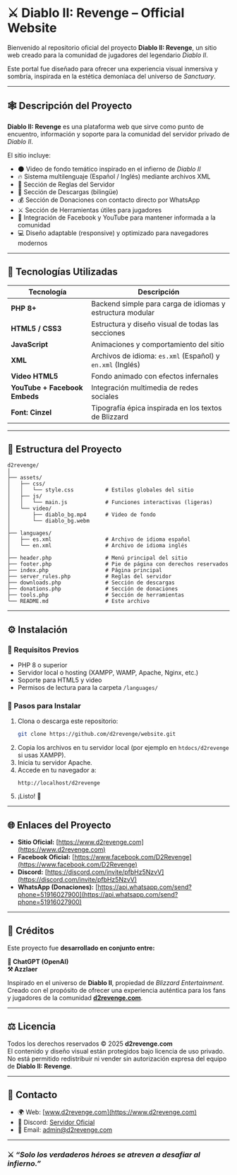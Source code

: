 # ⚔️ Diablo II: Revenge – Official Website

Bienvenido al repositorio oficial del proyecto **Diablo II: Revenge**, un sitio web creado para la comunidad de jugadores del legendario *Diablo II*.

Este portal fue diseñado para ofrecer una experiencia visual inmersiva y sombría, inspirada en la estética demoníaca del universo de *Sanctuary*.

---

## 🕸️ Descripción del Proyecto

**Diablo II: Revenge** es una plataforma web que sirve como punto de encuentro, información y soporte para la comunidad del servidor privado de *Diablo II*.

El sitio incluye:
- 🌑 Video de fondo temático inspirado en el infierno de *Diablo II*  
- 🔥 Sistema multilenguaje (Español / Inglés) mediante archivos XML  
- 📜 Sección de Reglas del Servidor  
- 💎 Sección de Descargas (bilingüe)  
- 💰 Sección de Donaciones con contacto directo por WhatsApp  
- ⚔️ Sección de Herramientas útiles para jugadores  
- 📡 Integración de Facebook y YouTube para mantener informada a la comunidad  
- 💻 Diseño adaptable (responsive) y optimizado para navegadores modernos  

---

## 🧠 Tecnologías Utilizadas

| Tecnología | Descripción |
|-------------|-------------|
| **PHP 8+** | Backend simple para carga de idiomas y estructura modular |
| **HTML5 / CSS3** | Estructura y diseño visual de todas las secciones |
| **JavaScript** | Animaciones y comportamiento del sitio |
| **XML** | Archivos de idioma: `es.xml` (Español) y `en.xml` (Inglés) |
| **Video HTML5** | Fondo animado con efectos infernales |
| **YouTube + Facebook Embeds** | Integración multimedia de redes sociales |
| **Font: Cinzel** | Tipografía épica inspirada en los textos de Blizzard |

---

## 🧩 Estructura del Proyecto

```
d2revenge/
│
├── assets/
│   ├── css/
│   │   └── style.css          # Estilos globales del sitio
│   ├── js/
│   │   └── main.js            # Funciones interactivas (ligeras)
│   └── video/
│       ├── diablo_bg.mp4      # Video de fondo
│       └── diablo_bg.webm
│
├── languages/
│   ├── es.xml                 # Archivo de idioma español
│   └── en.xml                 # Archivo de idioma inglés
│
├── header.php                 # Menú principal del sitio
├── footer.php                 # Pie de página con derechos reservados
├── index.php                  # Página principal
├── server_rules.php           # Reglas del servidor
├── downloads.php              # Sección de descargas
├── donations.php              # Sección de donaciones
├── tools.php                  # Sección de herramientas
└── README.md                  # Este archivo
```

---

## ⚙️ Instalación

### 🧩 Requisitos Previos
- PHP 8 o superior  
- Servidor local o hosting (XAMPP, WAMP, Apache, Nginx, etc.)  
- Soporte para HTML5 y video  
- Permisos de lectura para la carpeta `/languages/`

### 🚀 Pasos para Instalar
1. Clona o descarga este repositorio:
   ```bash
   git clone https://github.com/d2revenge/website.git
   ```
2. Copia los archivos en tu servidor local (por ejemplo en `htdocs/d2revenge` si usas XAMPP).
3. Inicia tu servidor Apache.
4. Accede en tu navegador a:
   ```
   http://localhost/d2revenge
   ```
5. ¡Listo! 🎉

---

## 🌐 Enlaces del Proyecto

- **Sitio Oficial:** [https://www.d2revenge.com](https://www.d2revenge.com)
- **Facebook Oficial:** [https://www.facebook.com/D2Revenge](https://www.facebook.com/D2Revenge)
- **Discord:** [https://discord.com/invite/pfbHz5NzvV](https://discord.com/invite/pfbHz5NzvV)
- **WhatsApp (Donaciones):** [https://api.whatsapp.com/send?phone=51916027900](https://api.whatsapp.com/send?phone=51916027900)

---

## 🧙 Créditos

Este proyecto fue **desarrollado en conjunto entre:**

**🧠 ChatGPT (OpenAI)**  
**⚒️ Azzlaer**  

Inspirado en el universo de **Diablo II**, propiedad de *Blizzard Entertainment*.  
Creado con el propósito de ofrecer una experiencia auténtica para los fans y jugadores de la comunidad **[d2revenge.com](https://www.d2revenge.com)**.

---

## ⚖️ Licencia

Todos los derechos reservados © 2025 **d2revenge.com**  
El contenido y diseño visual están protegidos bajo licencia de uso privado.  
No está permitido redistribuir ni vender sin autorización expresa del equipo de **Diablo II: Revenge**.

---

## 💬 Contacto

- 🌍 Web: [www.d2revenge.com](https://www.d2revenge.com)
- 💬 Discord: [Servidor Oficial](https://discord.com/invite/pfbHz5NzvV)
- 💌 Email: admin@d2revenge.com

---

### ⚔️ *“Solo los verdaderos héroes se atreven a desafiar al infierno.”*
